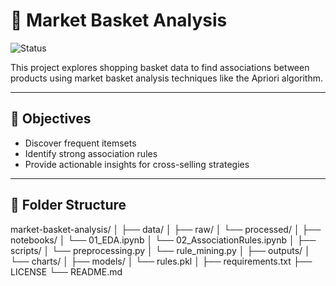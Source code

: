 # 🛒 Market Basket Analysis  
![Status](https://img.shields.io/badge/Status-In%20Progress-yellow)

This project explores shopping basket data to find associations between products using market basket analysis techniques like the Apriori algorithm.

---

## 📌 Objectives
- Discover frequent itemsets
- Identify strong association rules
- Provide actionable insights for cross-selling strategies

---

## 📂 Folder Structure

market-basket-analysis/
│
├── data/
│ ├── raw/
│ └── processed/
│
├── notebooks/
│ └── 01_EDA.ipynb
│ └── 02_AssociationRules.ipynb
│
├── scripts/
│ └── preprocessing.py
│ └── rule_mining.py
│
├── outputs/
│ └── charts/
│
├── models/
│ └── rules.pkl
│
├── requirements.txt
├── LICENSE
└── README.md


